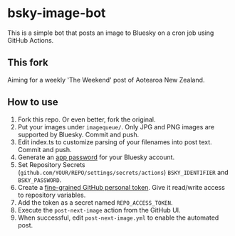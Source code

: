 # bsky-image-bot

This is a simple bot that posts an image to Bluesky on a cron job using GitHub Actions.

## This fork

Aiming for a weekly 'The Weekend' post of Aotearoa New Zealand.

## How to use

1. Fork this repo. Or even better, fork the original.
1. Put your images under `imagequeue/`. Only JPG and PNG images are supported by Bluesky. Commit and push.
1. Edit index.ts to customize parsing of your filenames into post text. Commit and push.
1. Generate an [app password](https://bsky.app/settings/app-passwords) for your Bluesky account.
1. Set Repository Secrets (`github.com/YOUR/REPO/settings/secrets/actions`) `BSKY_IDENTIFIER` and `BSKY_PASSWORD`.
1. Create a [fine-grained GitHub personal token](https://github.com/settings/tokens?type=beta). Give it read/write access to repository variables.
1. Add the token as a secret named `REPO_ACCESS_TOKEN`.
1. Execute the `post-next-image` action from the GitHub UI.
1. When successful, edit `post-next-image.yml` to enable the automated post.
